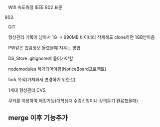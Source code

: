 
Wifi 속도측정
IEEE 802 표준

 802.



GIT

 형상관리 기록이 남아서
 1G -> 990MB 바이너리 삭제해도 clone하면 1GB받아옴

 
PW같은 민감정보 올렸을떄 지우는 방법


DS_Store
.gitignore에 들어가야함

nodemodules 제거되어야함(NoticeBoard프로젝트)

fork 목적(가져와서 변경하기 위한것)


1세대 형상관리
CVS





쿠키를 이용하여 해킹가능(대학생때 수강신청이나 강의듣기 완료했을때)

## merge 이후 기능추가